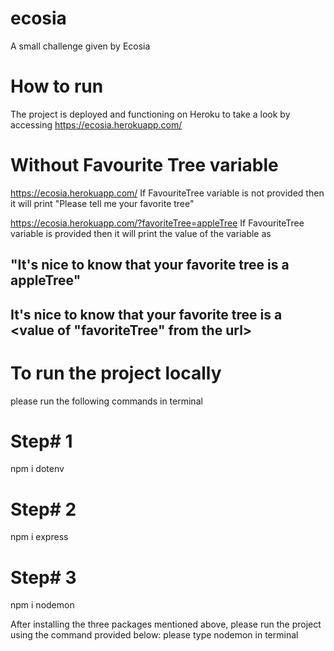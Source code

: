 # ecosia
A small challenge given by Ecosia

# How to run 
The project is deployed and functioning on Heroku to take a look by accessing https://ecosia.herokuapp.com/

# Without Favourite Tree variable 
https://ecosia.herokuapp.com/
If FavouriteTree variable is not provided then it will print "Please tell me your favorite tree"

https://ecosia.herokuapp.com/?favoriteTree=appleTree
If FavouriteTree variable is provided then it will print the value of the variable as 
## "It's nice to know that your favorite tree is a appleTree"

## It's nice to know that your favorite tree is a <value of "favoriteTree" from the url>

# To run the project locally 
please run the following commands in terminal

# Step# 1
npm i dotenv

# Step# 2
npm i express

# Step# 3
npm i nodemon

After installing the three packages mentioned above, please run the project using the command provided below:
please type nodemon in terminal
